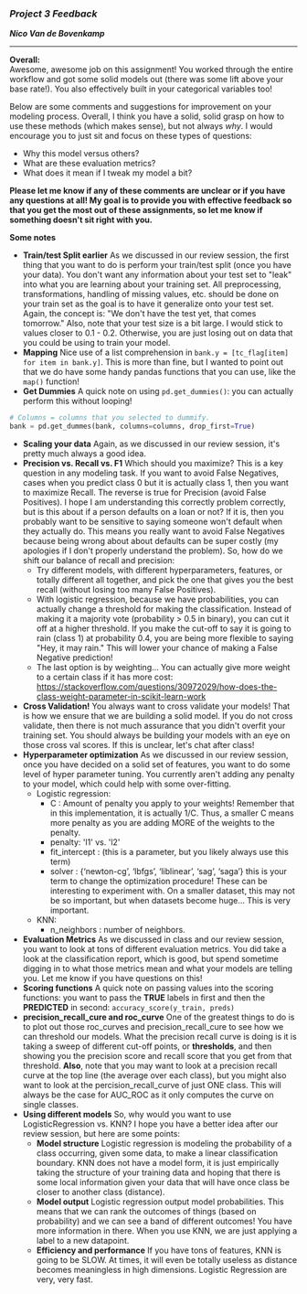 ### ***Project 3 Feedback***

***Nico Van de Bovenkamp***

***

**Overall:**  
Awesome, awesome job on this assignment! You worked through the entire workflow and got some solid models out (there was some lift above your base rate!). You also effectively built in your categorical variables too!

Below are some comments and suggestions for improvement on your modeling process. Overall, I think you have a solid, solid grasp on how to use these methods (which makes sense), but not always *why*. I would encourage you to just sit and focus on these types of questions:

* Why this model versus others?
* What are these evaluation metrics?
* What does it mean if I tweak my model a bit?

**Please let me know if any of these comments are unclear or if you have any questions at all! My goal is to provide you with effective feedback so that you get the most out of these assignments, so let me know if something doesn't sit right with you.**

**Some notes**  

* **Train/test Split earlier** As we discussed in our review session, the first thing that you want to do is perform your train/test split (once you have your data). You don't want any information about your test set to "leak" into what you are learning about your training set. All preprocessing, transformations, handling of missing values, etc. should be done on your train set as the goal is to have it generalize onto your test set. Again, the concept is: "We don't have the test yet, that comes tomorrow." Also, note that your test size is a bit large. I would stick to values closer to 0.1 - 0.2. Otherwise, you are just losing out on data that you could be using to train your model.
* **Mapping**  Nice use of a list comprehension in `bank.y = [tc_flag[item] for item in bank.y]`. This is more than fine, but I wanted to point out that we do have some handy pandas functions that you can use, like the `map()` function!
* **Get Dummies**  A quick note on using `pd.get_dummies()`: you can actually perform this without looping!

```python
# Columns = columns that you selected to dummify.
bank = pd.get_dummes(bank, columns=columns, drop_first=True)
```

* **Scaling your data**  Again, as we discussed in our review session, it's pretty much always a good idea.
* **Precision vs. Recall vs. F1** Which should you maximize? This is a key question in any modeling task. If you want to avoid False Negatives, cases when you predict class 0 but it is actually class 1, then you want to maximize Recall. The reverse is true for Precision (avoid False Positives). I hope I am understanding this correctly problem correctly, but is this about if a person defaults on a loan or not? If it is, then you probably want to be sensitive to saying someone won't default when they actually do. This means you really want to avoid False Negatives because being wrong about about defaults can be super costly (my apologies if I don't properly understand the problem). So, how do we shift our balance of recall and precision:
    - Try different models, with different hyperparameters, features, or totally different all together, and pick the one that gives you the best recall (without losing too many False Positives).
    - With logistic regression, because we have probabilities, you can actually change a threshold for making the classification. Instead of making it a majority vote (probability > 0.5 in binary), you can cut it off at a higher threshold. If you make the cut-off to say it is going to rain (class 1) at probability 0.4, you are being more flexible to saying "Hey, it may rain." This will lower your chance of making a False Negative prediction!
    - The last option is by weighting... You can actually give more weight to a certain class if it has more cost: https://stackoverflow.com/questions/30972029/how-does-the-class-weight-parameter-in-scikit-learn-work
* **Cross Validation!** You always want to cross validate your models! That is how we ensure that we are building a solid model. If you do not cross validate, then there is not much assurance that you didn't overfit your training set. You should always be building your models with an eye on those cross val scores. If this is unclear, let's chat after class!
* **Hyperparameter optimization**  As we discussed in our review session, once you have decided on a solid set of features, you want to do some level of hyper parameter tuning. You currently aren't adding any penalty to your model, which could help with some over-fitting.
    - Logistic regression:
        - C : Amount of penalty you apply to your weights! Remember that in this implementation, it is actually 1/C. Thus, a smaller C means more penalty as you are adding MORE of the weights to the penalty.
        - penalty: 'l1' vs. 'l2'
        - fit_intercept : (this is a parameter, but you likely always use this term)
        - solver : {‘newton-cg’, ‘lbfgs’, ‘liblinear’, ‘sag’, ‘saga’} this is your term to change the optimization procedure! These can be interesting to experiment with. On a smaller dataset, this may not be so important, but when datasets become huge... This is very important.
    - KNN:
        - n_neighbors : number of neighbors.
* **Evaluation Metrics**  As we discussed in class and our review session, you want to look at tons of different evaluation metrics. You did take a look at the classification report, which is good, but spend sometime digging in to what those metrics mean and what your models are telling you. Let me know if you have questions on this!
* **Scoring functions**  A quick note on passing values into the scoring functions: you want to pass the **TRUE** labels in first and then the **PREDICTED** in second: `accuracy_score(y_train, preds)`
* **precision_recall_cure and roc_curve**  One of the greatest things to do is to plot out those roc_curves and precision_recall_cure to see how we can threshold our models. What the precision recall curve is doing is it is taking a sweep of different cut-off points, or **thresholds**, and then showing you the precision score and recall score that you get from that threshold. **Also**, note that you may want to look at a precision recall curve at the top line (the average over each class), but you might also want to look at the percision_recall_curve of just ONE class. This will always be the case for AUC_ROC as it only computes the curve on single classes.
* **Using different models**  So, why would you want to use LogisticRegression vs. KNN? I hope you have a better idea after our review session, but here are some points:
    - **Model structure**  Logistic regression is modeling the probability of a class occurring, given some data, to make a linear classification boundary. KNN does not have a model form, it is just empirically taking the structure of your training data and hoping that there is some local information given your data that will have once class be closer to another class (distance).
    - **Model output**  Logistic regression output model probabilities. This means that we can rank the outcomes of things (based on probability) and we can see a band of different outcomes! You have more information in there. When you use KNN, we are just applying a label to a new datapoint.
    - **Efficiency and performance**  If you have tons of features, KNN is going to be SLOW. At times, it will even be totally useless as distance becomes meaningless in high dimensions. Logistic Regression are very, very fast.
